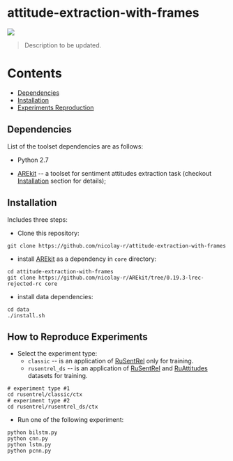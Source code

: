 # attitude-extraction-with-frames
![](https://img.shields.io/badge/Python-2.7-brightgreen.svg)

> Description to be updated.

# Contents
* [Dependencies](#dependencies)
* [Installation](#installation)
* [Experiments Reproduction](#how-to-run-experiments)

## Dependencies

List of the toolset dependencies are as follows:

* Python 2.7

* [AREkit](https://github.com/nicolay-r/AREkit) -- a toolset for sentiment attitudes extraction task 
(checkout [Installation](#installation) section for details); 

## Installation 

Includes three steps:

* Clone this repository:
```
git clone https://github.com/nicolay-r/attitude-extraction-with-frames
```

* install [AREkit](https://github.com/nicolay-r/AREkit) 
as a dependency in `core` directory:
```
cd attitude-extraction-with-frames
git clone https://github.com/nicolay-r/AREkit/tree/0.19.3-lrec-rejected-rc core
```

* install data dependencies:
```
cd data
./install.sh
```

## How to Reproduce Experiments

* Select the experiment type:
    * `classic` -- is an application of 
        [RuSentRel](https://github.com/nicolay-r/RuSentRel) 
        only for training.
    * `rusentrel_ds` -- is an application of [RuSentRel](https://github.com/nicolay-r/RuSentRel) and [RuAttitudes](https://github.com/nicolay-r/RuAttitudes) 
        datasets for training.
```
# experiment type #1
cd rusentrel/classic/ctx
# experiment type #2
cd rusentrel/rusentrel_ds/ctx
```

* Run one of the following experiment:
```
python bilstm.py
python cnn.py
python lstm.py
python pcnn.py
```

